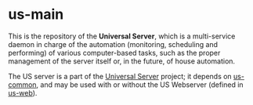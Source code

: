 # us-main

This is the repository of the **Universal Server**, which is a multi-service daemon in charge of the automation (monitoring, scheduling and performing) of various computer-based tasks, such as the proper management of the server itself or, in the future, of house automation.

The US server is a part of the [Universal Server](https://github.com/Olivier-Boudeville/Universal-Server) project; it depends on [us-common](https://github.com/Olivier-Boudeville/us-common/), and may be used with or without the US Webserver (defined in [us-web](https://github.com/Olivier-Boudeville/us-web/)).
